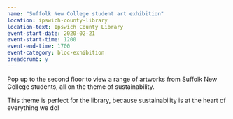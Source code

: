 ```yaml
---
name: "Suffolk New College student art exhibition"
location: ipswich-county-library
location-text: Ipswich County Library
event-start-date: 2020-02-21
event-start-time: 1200
event-end-time: 1700
event-category: bloc-exhibition
breadcrumb: y
---
```


Pop up to the second floor to view a range of artworks from Suffolk New College students, all on the theme of sustainability.

This theme is perfect for the library, because sustainability is at the heart of everything we do!
